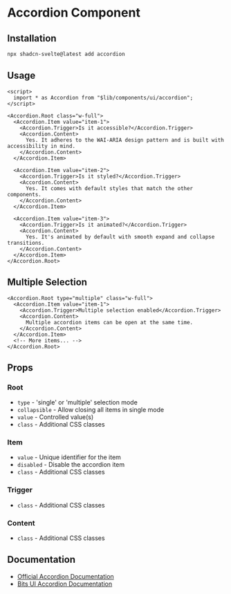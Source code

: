 # Accordion Component

## Installation

```bash
npx shadcn-svelte@latest add accordion
```

## Usage

```svelte
<script>
  import * as Accordion from "$lib/components/ui/accordion";
</script>

<Accordion.Root class="w-full">
  <Accordion.Item value="item-1">
    <Accordion.Trigger>Is it accessible?</Accordion.Trigger>
    <Accordion.Content>
      Yes. It adheres to the WAI-ARIA design pattern and is built with accessibility in mind.
    </Accordion.Content>
  </Accordion.Item>

  <Accordion.Item value="item-2">
    <Accordion.Trigger>Is it styled?</Accordion.Trigger>
    <Accordion.Content>
      Yes. It comes with default styles that match the other components.
    </Accordion.Content>
  </Accordion.Item>

  <Accordion.Item value="item-3">
    <Accordion.Trigger>Is it animated?</Accordion.Trigger>
    <Accordion.Content>
      Yes. It's animated by default with smooth expand and collapse transitions.
    </Accordion.Content>
  </Accordion.Item>
</Accordion.Root>
```

## Multiple Selection

```svelte
<Accordion.Root type="multiple" class="w-full">
  <Accordion.Item value="item-1">
    <Accordion.Trigger>Multiple selection enabled</Accordion.Trigger>
    <Accordion.Content>
      Multiple accordion items can be open at the same time.
    </Accordion.Content>
  </Accordion.Item>
  <!-- More items... -->
</Accordion.Root>
```

## Props

### Root
- `type` - 'single' or 'multiple' selection mode
- `collapsible` - Allow closing all items in single mode
- `value` - Controlled value(s)
- `class` - Additional CSS classes

### Item
- `value` - Unique identifier for the item
- `disabled` - Disable the accordion item
- `class` - Additional CSS classes

### Trigger
- `class` - Additional CSS classes

### Content
- `class` - Additional CSS classes

## Documentation

- [Official Accordion Documentation](https://www.shadcn-svelte.com/docs/components/accordion)
- [Bits UI Accordion Documentation](https://bits-ui.com/docs/components/accordion)